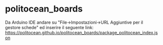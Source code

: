 # politocean_boards

Da Arduino IDE andare su "File->Impostazioni->URL Aggiuntive per il gestore schede" ed inserire il seguente link: https://politocean.github.io/politocean_boards/package_politocean_index.json
